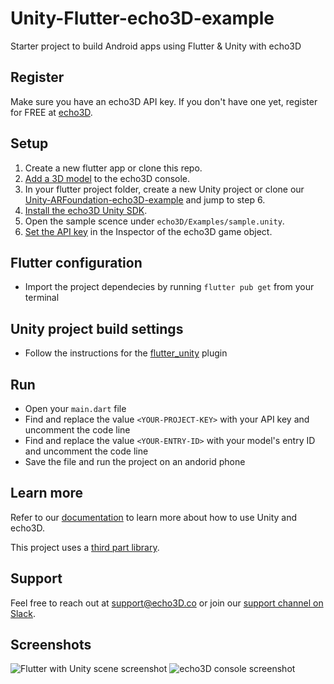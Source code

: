# Unity-Flutter-echo3D-example
Starter project to build Android apps using Flutter &amp; Unity with echo3D
## Register
Make sure you have an echo3D API key. If you don't have one yet, register for FREE at [echo3D](https://console.echo3D.co/#/auth/register).
## Setup
1. Create a new flutter app or clone this repo.
2. [Add a 3D model](https://docs.echo3D.co/quickstart/add-a-3d-model) to the echo3D console.
3. In your flutter project folder, create a new Unity project or clone our [Unity-ARFoundation-echo3D-example](https://github.com/echo3Dco/Unity-ARFoundation-echo3D-example) and jump to step 6.
4. [Install the echo3D Unity SDK](https://docs.echo3D.co/unity/installation).
5. Open the sample scence under `echo3D/Examples/sample.unity`.
6. [Set the API key](https://docs.echo3D.co/unity/using-the-sdk) in the Inspector of the echo3D game object.
## Flutter configuration
* Import the project dependecies by running `flutter pub get` from your terminal
## Unity project build settings
* Follow the instructions for the [flutter_unity](https://pub.dev/packages/flutter_unity#-readme-tab-) plugin
## Run
* Open your `main.dart` file
* Find and replace the value `<YOUR-PROJECT-KEY>` with your API key and uncomment the code line
* Find and replace the value `<YOUR-ENTRY-ID>` with your model's entry ID and uncomment the code line
* Save the file and run the project on an andorid phone

## Learn more
Refer to our [documentation](https://docs.echo3D.co/unity/) to learn more about how to use Unity and echo3D.

This project uses a [third part library](https://pub.dev/packages/flutter_unity#-readme-tab-).

## Support
Feel free to reach out at [support@echo3D.co](mailto:support@echo3D.co) or join our [support channel on Slack](https://go.echo3D.co/join).

## Screenshots
![Flutter with Unity scene screenshot](/images/Flutter%20with%20Unity.jpg)
![echo3D console screenshot](/images/Console.jpg)
